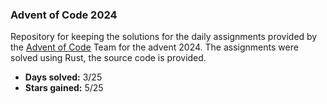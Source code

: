 ### Advent of Code 2024
Repository for keeping the solutions for the daily assignments provided by the [Advent of Code](https://adventofcode.com/) Team for the advent 2024. The assignments were solved using Rust, the source code is provided.

- __Days solved:__ 3/25
- __Stars gained:__ 5/25
